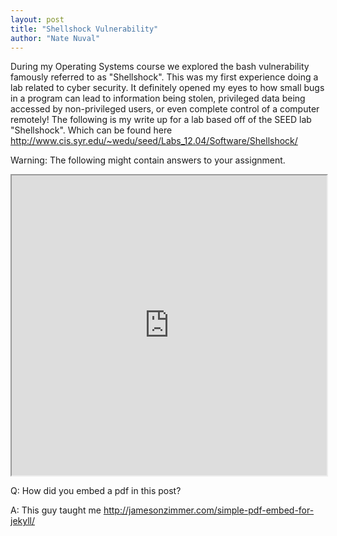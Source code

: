 ```yaml
---
layout: post
title: "Shellshock Vulnerability"
author: "Nate Nuval"
---
```


During my Operating Systems course we explored the bash vulnerability famously referred to as "Shellshock".
This was my first experience doing a lab related to cyber security. It definitely opened my eyes to how small 
bugs in a program can lead to information being stolen, privileged data being accessed by non-privileged users, or
even complete control of a computer remotely! The following is my write up for a lab based off of the SEED lab "Shellshock".
Which can be found here <a href="http://www.cis.syr.edu/~wedu/seed/Labs_12.04/Software/Shellshock/">http://www.cis.syr.edu/~wedu/seed/Labs_12.04/Software/Shellshock/</a>

Warning: The following might contain answers to your assignment.

<iframe src="https://drive.google.com/file/d/0B55hEujmzuNYbVR2Yi1USmxBYUU/preview" width="100%" height="480"></iframe>

Q: How did you embed a pdf in this post?

A: This guy taught me <a href="http://jamesonzimmer.com/simple-pdf-embed-for-jekyll/">http://jamesonzimmer.com/simple-pdf-embed-for-jekyll/</a>
